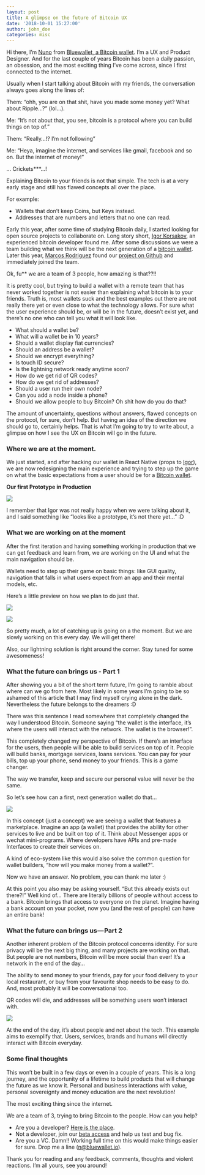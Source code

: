 ```yaml
---
layout: post
title: A glimpse on the future of Bitcoin UX
date: '2018-10-01 15:27:00'
author: john_doe
categories: misc
---
```


Hi there, I’m [Nuno](https://twitter.com/nvcoelho) from [Bluewallet, a Bitcoin wallet](https://bluewallet.io). I’m a UX and Product Designer. And for the last couple of years Bitcoin has been a daily passion, an obsession, and the most exciting thing I’ve come across, since I first connected to the internet.

Usually when I start talking about Bitcoin with my friends, the conversation always goes along the lines of:

Them: “ohh, you are on that shit, have you made some money yet? What about Ripple…?” (lol…).

Me: “It’s not about that, you see, bitcoin is a protocol where you can build things on top of.”

Them: “Really…!? I’m not following”

Me: “Heya, imagine the internet, and services like gmail, facebook and so on. But the internet of money!”

… Crickets\*\*\*…!

Explaining Bitcoin to your friends is not that simple. The tech is at a very early stage and still has flawed concepts all over the place.

For example:

*   Wallets that don’t keep Coins, but Keys instead.
*   Addresses that are numbers and letters that no one can read.

Early this year, after some time of studying Bitcoin daily, I started looking for open source projects to collaborate on. Long story short, [Igor Korsakov](https://twitter.com/overtorment), an experienced bitcoin developer found me. After some discussions we were a team building what we think will be the next generation of a [bitcoin wallet](https://itunes.apple.com/us/app/bluewallet-bitcoin-wallet/id1376878040?l=ru&ls=1&mt=8). Later this year, [Marcos Rodriguez](https://github.com/marcosrdz) found our [project on Github](https://github.com/BlueWallet/BlueWallet) and immediately joined the team.

Ok, fu\*\* we are a team of 3 people, how amazing is that??!!

It is pretty cool, but trying to build a wallet with a remote team that has never worked together is not easier than explaining what bitcoin is to your friends. Truth is, most wallets suck and the best examples out there are not really there yet or even close to what the technology allows. For sure what the user experience should be, or will be in the future, doesn’t exist yet, and there’s no one who can tell you what it will look like.

*   What should a wallet be?
*   What will a wallet be in 10 years?
*   Should a wallet display fiat currencies?
*   Should an address be a wallet?
*   Should we encrypt everything?
*   Is touch ID secure?
*   Is the lightning network ready anytime soon?
*   How do we get rid of QR codes?
*   How do we get rid of addresses?
*   Should a user run their own node?
*   Can you add a node inside a phone?
*   Should we allow people to buy Bitcoin? Oh shit how do you do that?

The amount of uncertainty, questions without answers, flawed concepts on the protocol, for sure, don’t help. But having an idea of the direction we should go to, certainly helps. That is what I’m going to try to write about, a glimpse on how I see the UX on Bitcoin will go in the future.

### Where we are at the moment.

We just started, and after hacking our wallet in React Native (props to [Igor](https://twitter.com/overtorment)), we are now redesigning the main experience and trying to step up the game on what the basic expectations from a user should be for a [Bitcoin wallet](https://bluewallet.io/).

**Our first Prototype in Production**

![](/_posts/img/1__BkxRuZqPs__H8fq1U5WYT__Q.png)

I remember that Igor was not really happy when we were talking about it, and I said something like “looks like a prototype, it’s not there yet…” :D

### What we are working on at the moment

After the first iteration and having something working in production that we can get feedback and learn from, we are working on the UI and what the main navigation should be.

Wallets need to step up their game on basic things: like GUI quality, navigation that falls in what users expect from an app and their mental models, etc.

Here’s a little preview on how we plan to do just that.

![](/_posts/img/1__Ce1O88UQUi7LeudYMnn2SA.gif)

![](/_posts/img/1__xSS3BEad9Wx9BpmVoe2W4A.png)

So pretty much, a lot of catching up is going on a the moment. But we are slowly working on this every day. We will get there!

Also, our lightning solution is right around the corner. Stay tuned for some awesomeness!

### What the future can brings us - Part 1

After showing you a bit of the short term future, I’m going to ramble about where can we go from here. Most likely in some years I’m going to be so ashamed of this article that I may find myself crying alone in the dark. Nevertheless the future belongs to the dreamers :D

There was this sentence I read somewhere that completely changed the way I understood Bitcoin. Someone saying “the wallet is the interface, it’s where the users will interact with the network. The wallet is the browser!”.

This completely changed my perspective of Bitcoin. If there’s an interface for the users, then people will be able to build services on top of it. People will build banks, mortgage services, loans services. You can pay for your bills, top up your phone, send money to your friends. This is a game changer.

The way we transfer, keep and secure our personal value will never be the same.

So let’s see how can a first, next generation wallet do that…

![](/_posts/img/1__QuLtnA__EGWJTNAJ__Nsk__7A.gif)

In this concept (just a concept) we are seeing a wallet that features a marketplace. Imagine an app (a wallet) that provides the ability for other services to live and be built on top of it. Think about Messenger apps or wechat mini-programs. Where developers have APIs and pre-made Interfaces to create their services on.

A kind of eco-system like this would also solve the common question for wallet builders, “how will you make money from a wallet?”.

Now we have an answer. No problem, you can thank me later :)

At this point you also may be asking yourself. “But this already exists out there?!” Well kind of… There are literally billions of people without access to a bank. Bitcoin brings that access to everyone on the planet. Imagine having a bank account on your pocket, now you (and the rest of people) can have an entire bank!

### What the future can brings us — Part 2

Another inherent problem of the Bitcoin protocol concerns identity. For sure privacy will be the next big thing, and many projects are working on that. But people are not numbers, Bitcoin will be more social than ever! It’s a network in the end of the day…

The ability to send money to your friends, pay for your food delivery to your local restaurant, or buy from your favourite shop needs to be easy to do. And, most probably it will be conversational too.

QR codes will die, and addresses will be something users won’t interact with.

![](/_posts/img/1__jhzjE2eK1sS8lEDutaQKgw.gif)

At the end of the day, it’s about people and not about the tech. This example aims to exemplify that. Users, services, brands and humans will directly interact with Bitcoin everyday.

### Some final thoughts

This won’t be built in a few days or even in a couple of years. This is a long journey, and the opportunity of a lifetime to build products that will change the future as we know it. Personal and business interactions with value, personal sovereignty and money education are the next revolution!

The most exciting thing since the internet.

We are a team of 3, trying to bring Bitcoin to the people. How can you help?

*   Are you a developer? [Here is the place](https://github.com/BlueWallet/BlueWallet).
*   Not a developer, join our [beta access](https://testflight.apple.com/join/8KtgcwC6) and help us test and bug fix.
*   Are you a VC. Damn!! Working full time on this would make things easier for sure. Drop me a line (n@bluewallet.io).

Thank you for reading and any feedback, comments, thoughts and violent reactions. I’m all yours, see you around!